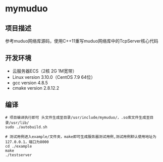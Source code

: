 # mymuduo

## 项目描述

参考muduo网络库源码，使用C++11重写muduo网络库中的TcpServer核心代码

## 开发环境

- 云服务器ECS（2核 2G 1M宽带）
- Linux version 3.10.0（CentOS 7.9 64位）
- gcc version 4.8.5
- cmake version 2.8.12.2

## 编译

```shell
# 项目编译执行即可 头文件生成至目录/usr/include/mymuduo/，.so库文件生成至目录/usr/lib/
sudo ./autobuild.sh

# 测试用例进入example/文件夹，make即可生成服务器测试用例,测试用例默认使用地址为127.0.0.1，端口为8000
cd ./example
make
./testserver

```

